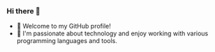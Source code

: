 ### Hi there 👋 
- 🌱 Welcome to my GitHub profile!
- 🔭 I'm passionate about technology and enjoy working with various programming languages and tools.

